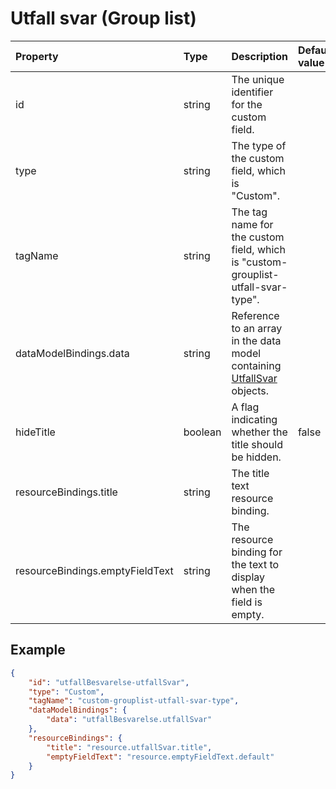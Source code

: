 # Utfall svar (Group list)

| Property                        | Type    | Description                                                                                                        | Default value |
| :------------------------------ | :------ | :----------------------------------------------------------------------------------------------------------------- | :------------ |
| id                              | string  | The unique identifier for the custom field.                                                                        |               |
| type                            | string  | The type of the custom field, which is "Custom".                                                                   |               |
| tagName                         | string  | The tag name for the custom field, which is "custom-grouplist-utfall-svar-type".                                   |               |
| dataModelBindings.data          | string  | Reference to an array in the data model containing [UtfallSvar](../../classes/data-classes/UtfallSvar.js) objects. |               |
| hideTitle                       | boolean | A flag indicating whether the title should be hidden.                                                              | false         |
| resourceBindings.title          | string  | The title text resource binding.                                                                                   |               |
| resourceBindings.emptyFieldText | string  | The resource binding for the text to display when the field is empty.                                              |               |

## Example

```json
{
    "id": "utfallBesvarelse-utfallSvar",
    "type": "Custom",
    "tagName": "custom-grouplist-utfall-svar-type",
    "dataModelBindings": {
        "data": "utfallBesvarelse.utfallSvar"
    },
    "resourceBindings": {
        "title": "resource.utfallSvar.title",
        "emptyFieldText": "resource.emptyFieldText.default"
    }
}
```
